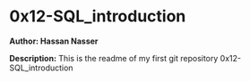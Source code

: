 # 0x12-SQL_introduction
**Author: Hassan Nasser**

**Description:**
This is the readme of my first git repository 0x12-SQL_introduction
